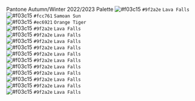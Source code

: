 Pantone Autumn/Winter 2022/2023 Palette
![#f03c15](https://via.placeholder.com/15/9f2a2e/9f2a2e.png) `#9f2a2e` `Lava Falls`  
![#f03c15](https://via.placeholder.com/15/fcc761/fcc761.png) `#fcc761` `Samoan Sun`  
![#f03c15](https://via.placeholder.com/15/ec6921/ec6921.png) `#ec6921` `Orange Tiger`  
![#f03c15](https://via.placeholder.com/15/9f2a2e/9f2a2e.png) `#9f2a2e` `Lava Falls`  
![#f03c15](https://via.placeholder.com/15/9f2a2e/9f2a2e.png) `#9f2a2e` `Lava Falls`  
![#f03c15](https://via.placeholder.com/15/9f2a2e/9f2a2e.png) `#9f2a2e` `Lava Falls`  
![#f03c15](https://via.placeholder.com/15/9f2a2e/9f2a2e.png) `#9f2a2e` `Lava Falls`  
![#f03c15](https://via.placeholder.com/15/9f2a2e/9f2a2e.png) `#9f2a2e` `Lava Falls`  
![#f03c15](https://via.placeholder.com/15/9f2a2e/9f2a2e.png) `#9f2a2e` `Lava Falls`  
![#f03c15](https://via.placeholder.com/15/9f2a2e/9f2a2e.png) `#9f2a2e` `Lava Falls`  
![#f03c15](https://via.placeholder.com/15/9f2a2e/9f2a2e.png) `#9f2a2e` `Lava Falls`  
![#f03c15](https://via.placeholder.com/15/9f2a2e/9f2a2e.png) `#9f2a2e` `Lava Falls`  
![#f03c15](https://via.placeholder.com/15/9f2a2e/9f2a2e.png) `#9f2a2e` `Lava Falls`  
![#f03c15](https://via.placeholder.com/15/9f2a2e/9f2a2e.png) `#9f2a2e` `Lava Falls`  
